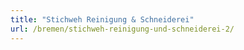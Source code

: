 ```yaml
---
title: "Stichweh Reinigung & Schneiderei"
url: /bremen/stichweh-reinigung-und-schneiderei-2/
---
```

